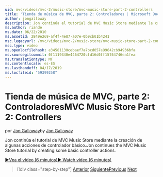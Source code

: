 ```yaml
---
uid: mvc/videos/mvc-2/music-store/mvc-music-store-part-2-controllers
title: 'Tienda de música de MVC, parte 2: Controladores | Microsoft Docs'
author: jongalloway
description: Jon continúa el tutorial de MVC Music Store mediante la creación de algunas acciones de controlador básico.
ms.author: riande
ms.date: 06/22/2010
ms.assetid: 2849e269-af4f-4e87-a07e-0b9cb01b4241
msc.legacyurl: /mvc/videos/mvc-2/music-store/mvc-music-store-part-2-controllers
msc.type: video
ms.openlocfilehash: e34581130cebaef7a7bcd057e99642cb94936bfa
ms.sourcegitcommit: 0f1119340e4464720cfd16d0ff15764746ea1fea
ms.translationtype: MT
ms.contentlocale: es-ES
ms.lasthandoff: 04/17/2019
ms.locfileid: "59399258"
---
```

# <a name="mvc-music-store-part-2-controllers"></a><span data-ttu-id="adfcc-103">Tienda de música de MVC, parte 2: Controladores</span><span class="sxs-lookup"><span data-stu-id="adfcc-103">MVC Music Store Part 2: Controllers</span></span>

<span data-ttu-id="adfcc-104">por [Jon Galloway](https://github.com/jongalloway)</span><span class="sxs-lookup"><span data-stu-id="adfcc-104">by [Jon Galloway](https://github.com/jongalloway)</span></span>

<span data-ttu-id="adfcc-105">Jon continúa el tutorial de MVC Music Store mediante la creación de algunas acciones de controlador básico.</span><span class="sxs-lookup"><span data-stu-id="adfcc-105">Jon continues the MVC Music Store tutorial by creating some basic controller actions.</span></span>

[<span data-ttu-id="adfcc-106">&#9654;Vea el vídeo (6 minutos)</span><span class="sxs-lookup"><span data-stu-id="adfcc-106">&#9654; Watch video (6 minutes)</span></span>](https://channel9.msdn.com/Blogs/ASP-NET-Site-Videos/mvc-music-store-part-2-controllers)

> [!div class="step-by-step"]
> <span data-ttu-id="adfcc-107">[Anterior](mvc-music-store-part-1-intro-tools-and-project-structure.md)
> [Siguiente](mvc-music-store-part-3-views-and-viewmodels.md)</span><span class="sxs-lookup"><span data-stu-id="adfcc-107">[Previous](mvc-music-store-part-1-intro-tools-and-project-structure.md)
[Next](mvc-music-store-part-3-views-and-viewmodels.md)</span></span>
